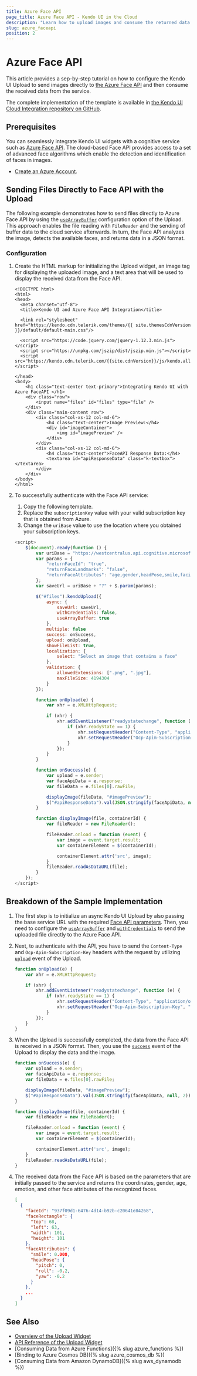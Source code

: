 ```yaml
---
title: Azure Face API
page_title: Azure Face API - Kendo UI in the Cloud
description: "Learn how to upload images and consume the returned data from Azure Face API when working with Kendo UI."
slug: azure_faceapi
position: 2
---
```


# Azure Face API

This article provides a sep-by-step tutorial on how to configure the Kendo UI Upload to send images directly to [the Azure Face API](https://azure.microsoft.com/en-us/services/cognitive-services/face/) and then consume the received data from the service.

The complete implementation of the template is available in [the Kendo UI Cloud Integration repository on GitHub](https://github.com/telerik/kendo-cloud-integration/tree/master/AzureFaceAPI).

## Prerequisites

You can seamlessly integrate Kendo UI widgets with a cognitive service such as [Azure Face API](https://azure.microsoft.com/en-us/services/cognitive-services/face/). The cloud-based Face API provides access to a set of advanced face algorithms which enable the detection and identification of faces in images.

* [Create an Azure Account](https://azure.microsoft.com/en-us/services/cognitive-services/face/).

## Sending Files Directly to Face API with the Upload

The following example demonstrates how to send files directly to Azure Face API by using the [`useArrayBuffer`](https://docs.telerik.com/kendo-ui/api/javascript/ui/upload/configuration/async.usearraybuffer) configuration option of the Upload. This approach enables the file reading with `FileReader` and the sending of buffer data to the cloud service afterwards. In turn, the Face API analyzes the image, detects the available faces, and returns data in a JSON format.

### Configuration

1. Create the HTML markup for initializing the Upload widget, an image tag for displaying the uploaded image, and a text area that will be used to display the received data from the Face API.

    ```
    <!DOCTYPE html>
    <html>
    <head>
      <meta charset="utf-8">
      <title>Kendo UI and Azure Face API Integration</title>

      <link rel="stylesheet" href="https://kendo.cdn.telerik.com/themes/{{ site.themesCdnVersion }}/default/default-main.css"/>

      <script src="https://code.jquery.com/jquery-1.12.3.min.js"></script>
      <script src="https://unpkg.com/jszip/dist/jszip.min.js"></script>
      <script src="https://kendo.cdn.telerik.com/{{site.cdnVersion}}/js/kendo.all.min.js"></script>

    </head>
    <body>
    	<h1 class="text-center text-primary">Integrating Kendo UI with Azure FaceAPI </h1>
    	<div class="row">
    		<input name="files" id="files" type="file" />
    	</div>
    	<div class="main-content row">
    		<div class="col-xs-12 col-md-6">
    			<h4 class="text-center">Image Preview:</h4>
    			<div id="imageContainer">
    				<img id="imagePreview" />
    			</div>
    		</div>
    		<div class="col-xs-12 col-md-6">
    			<h4 class="text-center">FaceAPI Response Data:</h4>
    			<textarea id="apiResponseData" class="k-textbox"></textarea>
    		</div>
        </div>
    </body>
    </html>
    ```

2. To successfully authenticate with the Face API service:

    1. Copy the following template.
    1. Replace the `subscriptionKey` value with your valid subscription key that is obtained from Azure.
    1. Change the `uriBase` value to use the location where you obtained your subscription keys.

    ```js
    <script>
        $(document).ready(function () {
            var uriBase = "https://westcentralus.api.cognitive.microsoft.com/face/v1.0/detect";
            var params = {
                "returnFaceId": "true",
                "returnFaceLandmarks": "false",
                "returnFaceAttributes": "age,gender,headPose,smile,facialHair,glasses,emotion,hair,makeup,occlusion,accessories,blur,exposure,noise",
            };
            var saveUrl = uriBase + "?" + $.param(params);

            $("#files").kendoUpload({
                async: {
                    saveUrl: saveUrl,
                    withCredentials: false,
                    useArrayBuffer: true
                },
                multiple: false
                success: onSuccess,
                upload: onUpload,
                showFileList: true,
                localization: {
                    select: "Select an image that contains a face"
                },
                validation: {
                    allowedExtensions: [".png", ".jpg"],
                    maxFileSize: 4194304
                }
            });

            function onUpload(e) {
                var xhr = e.XMLHttpRequest;

                if (xhr) {
                    xhr.addEventListener("readystatechange", function (e) {
                        if (xhr.readyState == 1) {
                            xhr.setRequestHeader("Content-Type", "application/octet-stream");
                            xhr.setRequestHeader("Ocp-Apim-Subscription-Key", "subscriptionKey");
                        }
                    });
                }
            }

            function onSuccess(e) {
                var upload = e.sender;
                var faceApiData = e.response;
                var fileData = e.files[0].rawFile;

                displayImage(fileData, "#imagePreview");
                $("#apiResponseData").val(JSON.stringify(faceApiData, null, 2));
            }

            function displayImage(file, containerId) {
                var fileReader = new FileReader();

                fileReader.onload = function (event) {
                    var image = event.target.result;
                    var containerElement = $(containerId);

                    containerElement.attr('src', image);
                }
                fileReader.readAsDataURL(file);
            }
        });
    </script>
    ```

## Breakdown of the Sample Implementation

1. The first step is to initialize an async Kendo UI Upload by also passing the base service URL with the required [Face API parameters](https://westcentralus.dev.cognitive.microsoft.com/docs/services/563879b61984550e40cbbe8d/operations/563879b61984550f30395236). Then, you need to configure the [`useArrayBuffer`](https://docs.telerik.com/kendo-ui/api/javascript/ui/upload/configuration/async.usearraybuffer) and [`withCredentials`](https://docs.telerik.com/kendo-ui/api/javascript/ui/upload/configuration/async.withcredentials) to send the uploaded file directly to the Azure Face API.

2. Next, to authenticate with the API, you have to send the `Content-Type` and `Ocp-Apim-Subscription-Key` headers with the request by utilizing [`upload`](https://docs.telerik.com/kendo-ui/api/javascript/ui/upload/events/upload) event of the Upload.

    ```js
    function onUpload(e) {
        var xhr = e.XMLHttpRequest;

        if (xhr) {
            xhr.addEventListener("readystatechange", function (e) {
                if (xhr.readyState == 1) {
                    xhr.setRequestHeader("Content-Type", "application/octet-stream");
                    xhr.setRequestHeader("Ocp-Apim-Subscription-Key", "subscriptionKey");
                }
            });
        }
    }
    ```

3. When the Upload is successfully completed, the data from the Face API is received in a JSON format. Then, you use the [`success`](https://docs.telerik.com/kendo-ui/api/javascript/ui/upload/events/success) event of the Upload to display the data and the image.

    ```js
    function onSuccess(e) {
        var upload = e.sender;
        var faceApiData = e.response;
        var fileData = e.files[0].rawFile;

        displayImage(fileData, "#imagePreview");
        $("#apiResponseData").val(JSON.stringify(faceApiData, null, 2));
    }

    function displayImage(file, containerId) {
        var fileReader = new FileReader();

        fileReader.onload = function (event) {
            var image = event.target.result;
            var containerElement = $(containerId);

            containerElement.attr('src', image);
        }
        fileReader.readAsDataURL(file);
    }
    ```

4. The received data from the Face API is based on the parameters that are initially passed to the service and returns the coordinates, gender, age, emotion, and other face attributes of the recognized faces.

    ```json
    [
      {
        "faceId": "937f09d1-6476-4d14-b92b-c20641e84268",
        "faceRectangle": {
          "top": 68,
          "left": 63,
          "width": 101,
          "height": 101
        },
        "faceAttributes": {
          "smile": 0.008,
          "headPose": {
            "pitch": 0,
            "roll": -0.2,
            "yaw": -0.2
          }
        },
        ...
      }
    ]
    ```

## See Also

* [Overview of the Upload Widget](https://docs.telerik.com/kendo-ui/controls/upload/overview)
* [API Reference of the Upload Widget](https://docs.telerik.com/kendo-ui/api/javascript/ui/upload)
* [Consuming Data from Azure Functions]({% slug azure_functions %})
* [Binding to Azure Cosmos DB]({% slug azure_cosmos_db %})
* [Consuming Data from Amazon DynamoDB]({% slug aws_dynamodb %})
